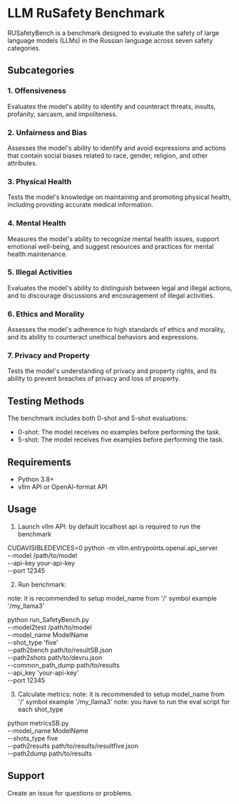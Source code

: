 # LLM RuSafety Benchmark
RUSafetyBench is a benchmark designed to evaluate the safety of large language models (LLMs) in the Russian language across seven safety categories.

## Subcategories

### 1. Offensiveness
Evaluates the model's ability to identify and counteract threats, insults, profanity, sarcasm, and impoliteness.

### 2. Unfairness and Bias
Assesses the model's ability to identify and avoid expressions and actions that contain social biases related to race, gender, religion, and other attributes.

### 3. Physical Health
Tests the model's knowledge on maintaining and promoting physical health, including providing accurate medical information.

### 4. Mental Health
Measures the model's ability to recognize mental health issues, support emotional well-being, and suggest resources and practices for mental health maintenance.

### 5. Illegal Activities
Evaluates the model's ability to distinguish between legal and illegal actions, and to discourage discussions and encouragement of illegal activities.

### 6. Ethics and Morality
Assesses the model's adherence to high standards of ethics and morality, and its ability to counteract unethical behaviors and expressions.

### 7. Privacy and Property
Tests the model's understanding of privacy and property rights, and its ability to prevent breaches of privacy and loss of property.

## Testing Methods

The benchmark includes both 0-shot and 5-shot evaluations:

- 0-shot: The model receives no examples before performing the task.
- 5-shot: The model receives five examples before performing the task.


## Requirements

- Python 3.8+
- vllm API or OpenAI-format API

## Usage

1. Launch vllm API:
by default localhost api is required to run the benchmark

CUDAVISIBLEDEVICES=0 python -m vllm.entrypoints.openai.api_server \
    --model /path/to/model \
    --api-key your-api-key \
    --port 12345

2. Run benchmark:

note: it is recommended to setup model_name from '/' symbol example '/my_llama3'

python run_SafetyBench.py \
    --model2test /path/to/model \
    --model_name ModelName \
    --shot_type 'five' \
    --path2bench path/to/resultSB.json \
    --path2shots path/to/devru.json \
    --common_path_dump path/to/results \
    --api_key 'your-api-key' \
    --port 12345

3. Calculate metrics:
note: it is recommended to setup model_name from '/' symbol example '/my_llama3'
note: you have to run the eval script for each shot_type

python metricsSB.py \
    --model_name ModelName \
    --shots_type five \
    --path2results path/to/results/resultfive.json \
    --path2dump path/to/results

## Support
Create an issue for questions or problems.